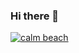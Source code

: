### Hi there 👋

[![calm beach](https://drive.google.com/file/d/1m0FglqfOyBYyg2wRsaGFtOw50Q7sXjas/view?usp=sharing)](https://drive.google.com/file/d/1m0FglqfOyBYyg2wRsaGFtOw50Q7sXjas/view?usp=sharing)

<!--
**Naddiya/Naddiya** is a ✨ _special_ ✨ repository because its `README.md` (this file) appears on your GitHub profile.

Here are some ideas to get you started:

- 🔭 I’m currently working on ...
- 🌱 I’m currently learning ...
- 👯 I’m looking to collaborate on ...
- 🤔 I’m looking for help with ...
- 💬 Ask me about ...
- 📫 How to reach me: ...
- 😄 Pronouns: ...
- ⚡ Fun fact: ...
-->

